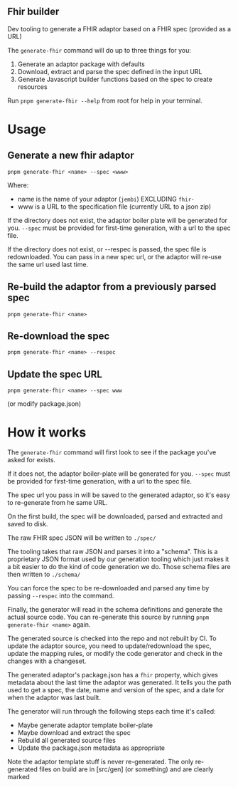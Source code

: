## Fhir builder

Dev tooling to generate a FHIR adaptor based on a FHIR spec (provided as a URL)

The `generate-fhir` command will do up to three things for you:

1. Generate an adaptor package with defaults
2. Download, extract and parse the spec defined in the input URL
3. Generate Javascript builder functions based on the spec to create resources

Run `pnpm generate-fhir --help` from root for help in your terminal.

# Usage

## Generate a new fhir adaptor

```
pnpm generate-fhir <name> --spec <www>
```

Where:

- name is the name of your adaptor (`jembi`) EXCLUDING `fhir-`
- www is a URL to the specification file (currently URL to a json zip)

If the directory does not exist, the adaptor boiler plate will be generated for
you. `--spec` must be provided for first-time generation, with a url to the spec
file.

If the directory does not exist, or --respec is passed, the spec file is
redownloaded. You can pass in a new spec url, or the adaptor will re-use the
same url used last time.

## Re-build the adaptor from a previously parsed spec

```
pnpm generate-fhir <name>
```

## Re-download the spec

```
pnpm generate-fhir <name> --respec
```

## Update the spec URL

```
pnpm generate-fhir <name> --spec www
```

(or modify package.json)

# How it works

The `generate-fhir` command will first look to see if the package you've asked
for exists.

If it does not, the adaptor boiler-plate will be generated for you. `--spec`
must be provided for first-time generation, with a url to the spec file.

The spec url you pass in will be saved to the generated adaptor, so it's easy to
re-generate from he same URL.

On the first build, the spec will be downloaded, parsed and extracted and saved
to disk.

The raw FHIR spec JSON will be written to `./spec/`

The tooling takes that raw JSON and parses it into a "schema". This is a
proprietary JSON format used by our generation tooling which just makes it a bit
easier to do the kind of code generation we do. Those schema files are then
written to `./schema/`

You can force the spec to be re-downloaded and parsed any time by passing
`--respec` into the command.

Finally, the generator will read in the schema definitions and generate the
actual source code. You can re-generate this source by running
`pnpm generate-fhir <name>` again.

The generated source is checked into the repo and not rebuilt by CI. To update
the adaptor source, you need to update/redownload the spec, update the mapping
rules, or modify the code generator and check in the changes with a changeset.

The generated adaptor's package.json has a `fhir` property, which gives metadata
about the last time the adaptor was generated. It tells you the path used to get
a spec, the date, name and version of the spec, and a date for when the adaptor
was last built.

The generator will run through the following steps each time it's called:

- Maybe generate adaptor template boiler-plate
- Maybe download and extract the spec
- Rebuild all generated source files
- Update the package.json metadata as appropriate

Note the adaptor template stuff is never re-generated. The only re-generated
files on build are in [src/gen] (or something) and are clearly marked
